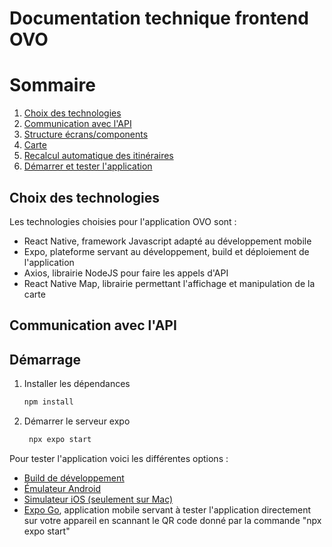 # Documentation technique frontend OVO


# Sommaire
1. [Choix des technologies](#choix-des-technologies)
2. [Communication avec l'API](#example2)
3. [Structure écrans/components](#fourth-examplehttpwwwfourthexamplecom)
4. [Carte](#carte)
5. [Recalcul automatique des itinéraires](#third-example)
6. [Démarrer et tester l'application](#démarrage)

## Choix des technologies

Les technologies choisies pour l'application OVO sont : 
- React Native, framework Javascript adapté au développement mobile
- Expo, plateforme servant au développement, build et déploiement de l'application
- Axios, librairie NodeJS pour faire les appels d'API
- React Native Map, librairie permettant l'affichage et manipulation de la carte

## Communication avec l'API



## Démarrage

1. Installer les dépendances

   ```bash
   npm install
   ```

2. Démarrer le serveur expo

   ```bash
    npx expo start
   ```

Pour tester l'application voici les différentes options :

- [Build de développement](https://docs.expo.dev/develop/development-builds/introduction/)
- [Émulateur Android](https://docs.expo.dev/workflow/android-studio-emulator/)
- [Simulateur iOS (seulement sur Mac)](https://docs.expo.dev/workflow/ios-simulator/)
- [Expo Go](https://expo.dev/go), application mobile servant à tester l'application directement sur votre appareil en scannant le QR code donné par la commande "npx expo start"


